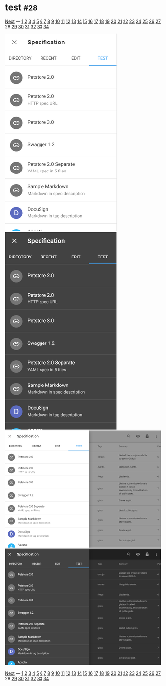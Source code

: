 # test <small>#28</small>

[Next](./29_methods.md) &mdash; [1](./01_loading.md) [2](./02_landing.md) [3](./03_security.md) [4](./04_download.md) [5](./05_generator.md) [6](./06_language.md) [7](./07_options.md) [8](./08_menu.md) [9](./09_layout.md) [10](./10_view.md) [11](./11_wide.md) [12](./12_summary+paths.md) [13](./13_summary.md) [14](./14_operations.md) [15](./15_table.md) [16](./16_schemas.md) [17](./17_right.md) [18](./18_request.md) [19](./19_code.md) [20](./20_method.md) [21](./21_status.md) [22](./22_header.md) [23](./23_left.md) [24](./24_categories.md) [25](./25_recent.md) [26](./26_edit.md) [27](./27_fullscreen.md) 28 [29](./29_methods.md) [30](./30_statuses.md) [31](./31_headers.md) [32](./32_about.md) [33](./33_markdown.md) [34](./34_syntax.md) 

![](./images/light_xs_28_test.png)![](./images/dark_xs_28_test.png)![](./images/light_md_28_test.png)![](./images/dark_md_28_test.png)

[Next](./29_methods.md) &mdash; [1](./01_loading.md) [2](./02_landing.md) [3](./03_security.md) [4](./04_download.md) [5](./05_generator.md) [6](./06_language.md) [7](./07_options.md) [8](./08_menu.md) [9](./09_layout.md) [10](./10_view.md) [11](./11_wide.md) [12](./12_summary+paths.md) [13](./13_summary.md) [14](./14_operations.md) [15](./15_table.md) [16](./16_schemas.md) [17](./17_right.md) [18](./18_request.md) [19](./19_code.md) [20](./20_method.md) [21](./21_status.md) [22](./22_header.md) [23](./23_left.md) [24](./24_categories.md) [25](./25_recent.md) [26](./26_edit.md) [27](./27_fullscreen.md) 28 [29](./29_methods.md) [30](./30_statuses.md) [31](./31_headers.md) [32](./32_about.md) [33](./33_markdown.md) [34](./34_syntax.md) 
